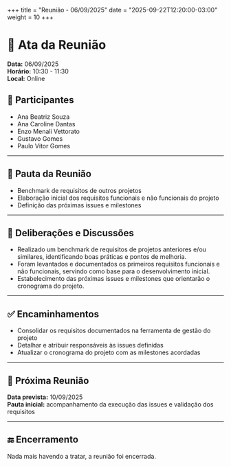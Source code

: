 +++
title = "Reunião - 06/09/2025"
date = "2025-09-22T12:20:00-03:00"
weight = 10
+++

# 📄 Ata da Reunião

**Data:** 06/09/2025  
**Horário:** 10:30 - 11:30  
**Local:** Online  

## 👥 Participantes
- Ana Beatriz Souza  
- Ana Caroline Dantas  
- Enzo Menali Vettorato  
- Gustavo Gomes  
- Paulo Vitor Gomes  

---

## 📌 Pauta da Reunião
- Benchmark de requisitos de outros projetos  
- Elaboração inicial dos requisitos funcionais e não funcionais do projeto  
- Definição das próximas issues e milestones  

---

## 💬 Deliberações e Discussões
- Realizado um benchmark de requisitos de projetos anteriores e/ou similares, identificando boas práticas e pontos de melhoria.  
- Foram levantados e documentados os primeiros requisitos funcionais e não funcionais, servindo como base para o desenvolvimento inicial.  
- Estabelecimento das próximas issues e milestones que orientarão o cronograma do projeto.  

---

## ✅ Encaminhamentos
- Consolidar os requisitos documentados na ferramenta de gestão do projeto  
- Detalhar e atribuir responsáveis às issues definidas  
- Atualizar o cronograma do projeto com as milestones acordadas  

---

## 📅 Próxima Reunião
**Data prevista:** 10/09/2025  
**Pauta inicial:** acompanhamento da execução das issues e validação dos requisitos  

---

## 🔚 Encerramento
Nada mais havendo a tratar, a reunião foi encerrada.  